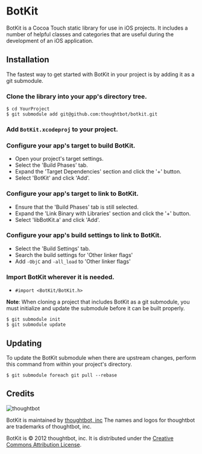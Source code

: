 # BotKit
BotKit is a Cocoa Touch static library for use in iOS projects. It includes a number of helpful classes and categories that are useful during the development of an iOS application.

## Installation

The fastest way to get started with BotKit in your project is by adding it as a git submodule. 

### Clone the library into your app's directory tree.

	$ cd YourProject
	$ git submodule add git@github.com:thoughtbot/botkit.git

### Add `BotKit.xcodeproj` to your project.

### Configure your app's target to build BotKit.

* Open your project's target settings.
* Select the 'Build Phases' tab.
* Expand the 'Target Dependencies' section and click the '+' button.
* Select 'BotKit' and click 'Add'.

### Configure your app's target to link to BotKit.

* Ensure that the 'Build Phases' tab is still selected.
* Expand the 'Link Binary with Libraries' section and click the '+' button.
* Select 'libBotKit.a' and click 'Add'.  

### Configure your app's build settings to link to BotKit.

* Select the 'Build Settings' tab.
* Search the build settings for 'Other linker flags'
* Add `-ObjC` and `-all_load` to 'Other linker flags'
	
### Import BotKit wherever it is needed.  

* `#import <BotKit/BotKit.h>`
	
**Note**: When cloning a project that includes BotKit as a git submodule, you must initialize and update the submodule before it can be built properly.

	$ git submodule init
	$ git submodule update
	
## Updating
To update the BotKit submodule when there are upstream changes, perform this command from within your project's directory.

	$ git submodule foreach git pull --rebase

## Credits  

![thoughtbot](http://thoughtbot.com/images/tm/logo.png)

BotKit is maintained by [thoughtbot, inc](http://thoughtbot.com/community)
The names and logos for thoughtbot are trademarks of thoughtbot, inc.

BotKit is © 2012 thoughtbot, inc. It is distributed under the [Creative Commons
Attribution License](http://creativecommons.org/licenses/by/3.0/).